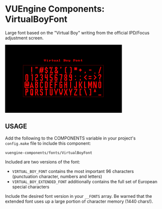 VUEngine Components: VirtualBoyFont
===================================

Large font based on the "Virtual Boy" writing from the official IPD/Focus adjustment screen.

![Preview Image](preview.png)


USAGE
-----

Add the following to the COMPONENTS variable in your project's `config.make` file to include this component:

	vuengine-components/fonts/VirtualBoyFont

Included are two versions of the font: 

- `VIRTUAL_BOY_FONT` contains the most important 96 characters (punctuation character, numbers and letters)
- `VIRTUAL_BOY_EXTENDED_FONT` additionally contains the full set of European special characters

Include the desired font version in your `__FONTS` array. Be warned that the extended font uses up a large portion of character memory (1440 chars!).